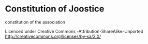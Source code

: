 Constitution of Joostice
===

constitution of the association

Licenced under Creative Commons -Attribution-ShareAlike-Unported
http://creativecommons.org/licenses/by-sa/3.0/
